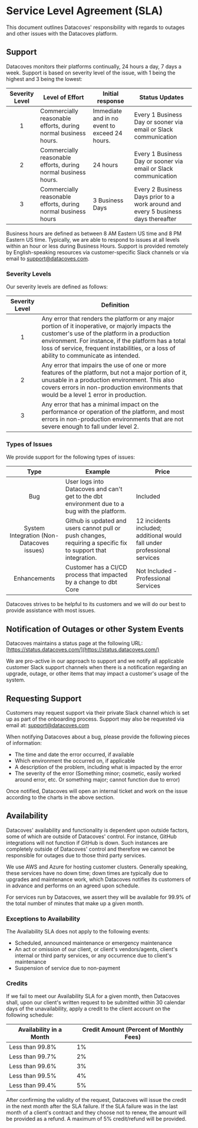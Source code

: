 # Service Level Agreement (SLA)

This document outlines Datacoves' responsibility with regards to outages and other issues with the Datacoves platform.

## Support

Datacoves monitors their platforms continually, 24 hours a day, 7 days a week.  Support is based on severity level of the issue, with 1 being the highest and 3 being the lowest:

| Severity Level | Level of Effort | Initial response | Status Updates |
| :--------------: | --------------- | ---------------- | -------------- |
| 1 | Commercially reasonable efforts, during normal business hours. | Immediate and in no event to exceed 24 hours. | Every 1 Business Day or sooner via email or Slack communication |
| 2 | Commercially reasonable efforts, during normal business hours. | 24 hours |Every 1 Business Day or sooner via email or Slack communication |
| 3 | Commercially reasonable efforts, during normal business hours | 3 Business Days | Every 2 Business Days prior to a work around and every 5 business days thereafter |

Business hours are defined as between 8 AM Eastern US time and 8 PM Eastern US time.  Typically, we are able to respond to issues at all levels within an hour or less during Business Hours.  Support is provided remotely by English-speaking resources via customer-specific Slack channels or via email to support@datacoves.com.

### Severity Levels

Our severity levels are defined as follows:

| Severity Level | Definition |
| :------------: | ---------- |
| 1 | Any error that renders the platform or any major portion of it inoperative, or majorly impacts the customer's use of the platform in a production environment.  For instance, if the platform has a total loss of service, frequent instabilities, or a loss of ability to communicate as intended. |
| 2 | Any error that impairs the use of one or more features of the platform, but not a major portion of it, unusable in a production environment.  This also covers errors in non-production environments that would be a level 1 error in production. |
| 3 | Any error that has a minimal impact on the performance or operation of the platform, and most errors in non-production environments that are not severe enough to fall under level 2. |

### Types of Issues

We provide support for the following types of issues:

| Type | Example | Price |
| :--: | ------- | ----- |
| Bug | User logs into Datacoves and can't get to the dbt environment due to a bug with the platform. | Included |
| System Integration (Non-Datacoves issues) | Github is updated and users cannot pull or push changes, requiring a specific fix to support that  integration. | 12 incidents included; additional would fall under professional services |
| Enhancements | Customer has a CI/CD process that impacted by a change to dbt Core | Not Included - Professional Services |

Datacoves strives to be helpful to its customers and we will do our best to provide assistance with most issues.

## Notification of Outages or other System Events

Datacoves maintains a status page at the following URL: [https://status.datacoves.com/](https://status.datacoves.com/)

We are pro-active in our approach to support and we notify all applicable customer Slack support channels when there is a notification regarding an upgrade, outage, or other items that may impact a customer's usage of the system.

## Requesting Support

Customers may request support via their private Slack channel which is set up as part of the onboarding process.  Support may also be requested via email at: support@datacoves.com

When notifying Datacoves about a bug, please provide the following pieces of information:

 * The time and date the error occurred, if available
 * Which environment the occurred on, if applicable
 * A description of the problem, including what is impacted by the error
 * The severity of the error (Something minor; cosmetic, easily worked around error, etc.  Or something major; cannot function due to error)

Once notified, Datacoves will open an internal ticket and work on the issue according to the charts in the above section.

## Availability

Datacoves' availability and functionality is dependent upon outside factors, some of which are outside of Datacoves' control.  For instance, GitHub integrations will not function if GitHub is down.  Such instances are completely outside of Datacoves' control and therefore we cannot be responsible for outages due to those third party services.

We use AWS and Azure for hosting customer clusters.  Generally speaking, these services have no down time; down times are typically due to upgrades and maintenance work, which Datacoves notifies its customers of in advance and performs on an agreed upon schedule.

For services run by Datacoves, we assert they will be available for 99.9% of the total number of minutes that make up a given month.

### Exceptions to Availability

The Availability SLA does not apply to the following events:

 * Scheduled, announced maintenance or emergency maintenance
 * An act or omission of our client, or client's vendors/agents, client's internal or third party services, or any occurrence due to client's maintenance
 * Suspension of service due to non-payment

### Credits

If we fail to meet our Availability SLA for a given month, then Datacoves shall, upon our client's written request to be submitted within 30 calendar days of the unavailability, apply a credit to the client account on the following schedule:

| Availability in a Month | Credit Amount (Percent of Monthly Fees) |
| ----------------------- | --------------------------------------- |
| Less than 99.8%         | 1% |
| Less than 99.7%         | 2% |
| Less than 99.6%         | 3% |
| Less than 99.5%         | 4% |
| Less than 99.4%         | 5% |

After confirming the validity of the request, Datacoves will issue the credit in the next month after the SLA failure.  If the SLA failure was in the last month of a client's contract and they choose not to renew, the amount will be provided as a refund.  A maximum of 5% credit/refund will be provided.

